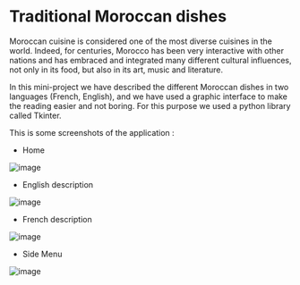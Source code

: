 # Traditional Moroccan dishes

Moroccan cuisine is considered one of the most diverse cuisines in the world. Indeed, for centuries, Morocco has been very interactive with other nations and has embraced and integrated many different cultural influences, not only in its food, but also in its art, music and literature. 

In this mini-project we have described the different Moroccan dishes in two languages (French, English), and we have used a graphic interface to make the reading easier and not boring. For this purpose we used a python library called Tkinter.

This is some screenshots of the application :

* Home

![image](https://user-images.githubusercontent.com/102489525/230726757-7d579392-11f8-483d-bdef-334f7b04df37.png)

* English description 

![image](https://user-images.githubusercontent.com/102489525/230726804-37cd015a-450a-46ff-8094-5dd0bdaa7c26.png)

* French description 

![image](https://user-images.githubusercontent.com/102489525/230726834-08bc5398-95a1-470a-ba1f-944b4d943b0a.png)

* Side Menu

![image](https://user-images.githubusercontent.com/102489525/230726874-6d6146ab-57af-43c9-9248-be67cef2f53f.png)
